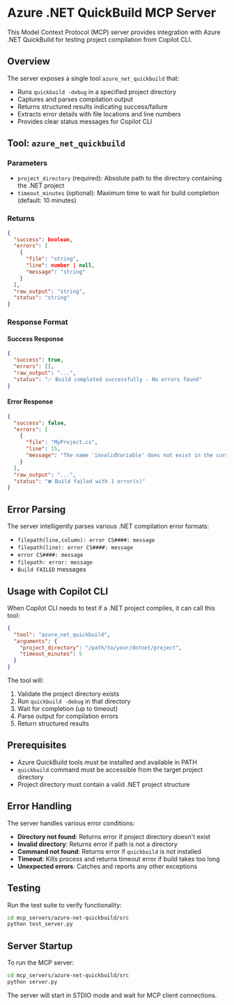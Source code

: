 # Azure .NET QuickBuild MCP Server

This Model Context Protocol (MCP) server provides integration with Azure .NET QuickBuild for testing project compilation from Copilot CLI.

## Overview

The server exposes a single tool `azure_net_quickbuild` that:
- Runs `quickbuild -debug` in a specified project directory
- Captures and parses compilation output 
- Returns structured results indicating success/failure
- Extracts error details with file locations and line numbers
- Provides clear status messages for Copilot CLI

## Tool: `azure_net_quickbuild`

### Parameters

- `project_directory` (required): Absolute path to the directory containing the .NET project
- `timeout_minutes` (optional): Maximum time to wait for build completion (default: 10 minutes)

### Returns

```json
{
  "success": boolean,
  "errors": [
    {
      "file": "string",
      "line": number | null,
      "message": "string"
    }
  ],
  "raw_output": "string",
  "status": "string"
}
```

### Response Format

#### Success Response
```json
{
  "success": true,
  "errors": [],
  "raw_output": "...",
  "status": "✅ Build completed successfully - No errors found"
}
```

#### Error Response
```json
{
  "success": false,
  "errors": [
    {
      "file": "MyProject.cs",
      "line": 15,
      "message": "The name 'invalidVariable' does not exist in the current context"
    }
  ],
  "raw_output": "...",
  "status": "❌ Build failed with 1 error(s)"
}
```

## Error Parsing

The server intelligently parses various .NET compilation error formats:

- `filepath(line,column): error CS####: message`
- `filepath(line): error CS####: message`  
- `error CS####: message`
- `filepath: error: message`
- `Build FAILED` messages

## Usage with Copilot CLI

When Copilot CLI needs to test if a .NET project compiles, it can call this tool:

```json
{
  "tool": "azure_net_quickbuild",
  "arguments": {
    "project_directory": "/path/to/your/dotnet/project",
    "timeout_minutes": 5
  }
}
```

The tool will:
1. Validate the project directory exists
2. Run `quickbuild -debug` in that directory
3. Wait for completion (up to timeout)
4. Parse output for compilation errors
5. Return structured results

## Prerequisites

- Azure QuickBuild tools must be installed and available in PATH
- `quickbuild` command must be accessible from the target project directory
- Project directory must contain a valid .NET project structure

## Error Handling

The server handles various error conditions:

- **Directory not found**: Returns error if project directory doesn't exist
- **Invalid directory**: Returns error if path is not a directory
- **Command not found**: Returns error if `quickbuild` is not installed
- **Timeout**: Kills process and returns timeout error if build takes too long
- **Unexpected errors**: Catches and reports any other exceptions

## Testing

Run the test suite to verify functionality:

```bash
cd mcp_servers/azure-net-quickbuild/src
python test_server.py
```

## Server Startup

To run the MCP server:

```bash
cd mcp_servers/azure-net-quickbuild/src
python server.py
```

The server will start in STDIO mode and wait for MCP client connections.